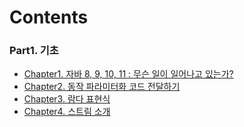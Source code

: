 # Contents

### Part1. 기초
- [Chapter1. 자바 8, 9, 10, 11 : 무슨 일이 일어나고 있는가?]()
- [Chapter2. 동작 파라미터화 코드 전달하기]()
- [Chapter3. 람다 표현식](https://github.com/banjjoknim/TIL/blob/master/Modern-Java-In-Action/src/Part1/Chapter3/Chapter3.md)
- [Chapter4. 스트림 소개](https://github.com/banjjoknim/TIL/blob/master/Modern-Java-In-Action/src/Chapter4/Chapter4.md)
